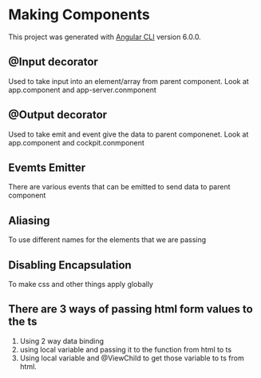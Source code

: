 # Making Components 

This project was generated with [Angular CLI](https://github.com/angular/angular-cli) version 6.0.0.

## @Input decorator

Used to take input into an element/array from parent component.
Look at app.component and app-server.conmponent

## @Output decorator

Used to take emit and event give the data to parent componenet.
Look at app.component and cockpit.conmponent

## Evemts Emitter

There are various events that can be emitted to send data to parent component

## Aliasing 

To use different names for the elements that we are passing

## Disabling Encapsulation

To make css and other things apply globally

## There are 3 ways of passing html form values to the ts
1. Using 2 way data binding
2. using local variable and passing it to the function from html to ts
3. Using local variable and @ViewChild to get those variable to ts from html.